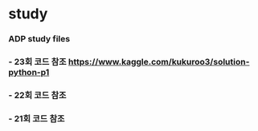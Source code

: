 # study
### ADP study files
### - 23회 코드 참조 https://www.kaggle.com/kukuroo3/solution-python-p1
### - 22회 코드 참조 
### - 21회 코드 참조 
